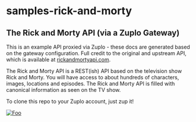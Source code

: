 # samples-rick-and-morty

## The Rick and Morty API (via a Zuplo Gateway)
This is an example API proxied via Zuplo - these docs are generated based on the gateway configuration. Full credit to the original and upstream API, which is available at [rickandmortyapi.com](https://rickandmortyapi.com).

The Rick and Morty API is a REST(ish) API based on the television show Rick and Morty. You will have access to about hundreds of characters, images, locations and episodes. The Rick and Morty API is filled with canonical information as seen on the TV show.


To clone this repo to your Zuplo account, just zup it!

[![Foo](https://zuplo.com/images/zup_it.png)](http://portal.zuplo.com/clone?sourceRepoUrl=https://github.com/zuplo/samples-rick-and-morty.git)
